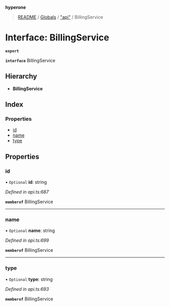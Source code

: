 **hyperone**

> [README](../README.md) / [Globals](../globals.md) / ["api"](../modules/_api_.md) / BillingService

# Interface: BillingService

**`export`** 

**`interface`** BillingService

## Hierarchy

* **BillingService**

## Index

### Properties

* [id](_api_.billingservice.md#id)
* [name](_api_.billingservice.md#name)
* [type](_api_.billingservice.md#type)

## Properties

### id

• `Optional` **id**: string

*Defined in api.ts:687*

**`memberof`** BillingService

___

### name

• `Optional` **name**: string

*Defined in api.ts:699*

**`memberof`** BillingService

___

### type

• `Optional` **type**: string

*Defined in api.ts:693*

**`memberof`** BillingService
